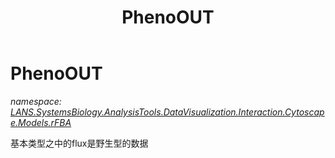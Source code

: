 ﻿---
title: PhenoOUT
---

# PhenoOUT
_namespace: [LANS.SystemsBiology.AnalysisTools.DataVisualization.Interaction.Cytoscape.Models.rFBA](N-LANS.SystemsBiology.AnalysisTools.DataVisualization.Interaction.Cytoscape.Models.rFBA.html)_

基本类型之中的flux是野生型的数据




